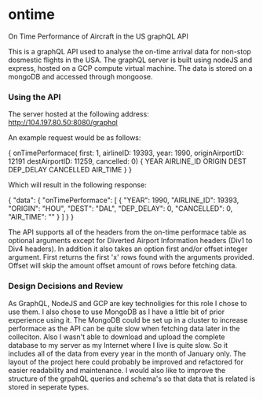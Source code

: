 # ontime
On Time Performance of Aircraft in the US graphQL API

This is a graphQL API used to analyse the on-time arrival data for non-stop dosmestic flights in the USA. 
The graphQL server is built using nodeJS and express, hosted on a GCP compute virtual machine. The data is stored on a mongoDB 
and accessed through mongoose.  

### Using the API

The server hosted at the following address: http://104.197.80.50:8080/graphql

An example request would be as follows:

{
  onTimePerformace(
    first: 1,
    airlineID: 19393,
    year: 1990,
    originAirportID: 12191
    destAirportID: 11259,
    cancelled: 0)
    {
      YEAR
      AIRLINE_ID
      ORIGIN
      DEST
      DEP_DELAY
      CANCELLED
      AIR_TIME
  }
}

Which will result in the following response:

{
  "data": {
    "onTimePerformace": [
      {
        "YEAR": 1990,
        "AIRLINE_ID": 19393,
        "ORIGIN": "HOU",
        "DEST": "DAL",
        "DEP_DELAY": 0,
        "CANCELLED": 0,
        "AIR_TIME": ""
      }
    ]
  }
}

The API supports all of the headers from the on-time performace table as optional arguments except 
for Diverted Airport Information headers (Div1 to Div4 headers). In addition it also takes an option 
first and/or offset integer argument. First returns the first 'x' rows found with the arguments provided.
Offset will skip the amount offset amount of rows before fetching data.

### Design Decisions and Review

As GraphQL, NodeJS and GCP are key technoligies for this role I chose to use them. I also chose to use MongoDB 
as I have a little bit of prior experience using it. The MongoDB could be set up in a cluster to increase performace 
as the API can be quite slow when fetching data later in the colleciton. Also I wasn't able to download and upload the complete
database to my server as my Internet where I live is quite slow. So it includes all of the data from every year in the month 
of January only. The layout of the project here could probably be improved and refactored for easier readability and maintenance.
I would also like to improve the structure of the grpahQL queries and schema's so that data that is related is stored in seperate types.


